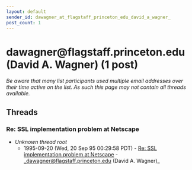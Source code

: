 ```yaml
---
layout: default
sender_id: dawagner_at_flagstaff_princeton_edu_david_a_wagner_
post_count: 1
---
```


# dawagner<span>@</span>flagstaff.princeton.edu (David A. Wagner) (1 post)

_Be aware that many list participants used multiple email addresses over their time active on the list. As such this page may not contain all threads available._

## Threads

### Re: SSL implementation problem at Netscape
+ _Unknown thread root_
  + 1995-09-20 (Wed, 20 Sep 95 00:29:58 PDT) - [Re: SSL implementation problem at Netscape](/archive/1995/09/bfbeb029d7c136f7fa2e01f8e7c3074c78e96176645ed5688fea5c9a2627d468) - _dawagner@flagstaff.princeton.edu (David A. Wagner)_

